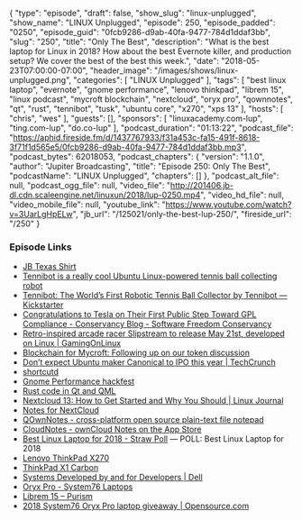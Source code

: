 {
  "type": "episode",
  "draft": false,
  "show_slug": "linux-unplugged",
  "show_name": "LINUX Unplugged",
  "episode": 250,
  "episode_padded": "0250",
  "episode_guid": "0fcb9286-d9ab-40fa-9477-784d1ddaf3bb",
  "slug": "250",
  "title": "Only The Best",
  "description": "What is the best laptop for Linux in 2018? How about the best Evernote killer, and production setup? We cover the best of the best this week.",
  "date": "2018-05-23T07:00:00-07:00",
  "header_image": "/images/shows/linux-unplugged.png",
  "categories": [
    "LINUX Unplugged"
  ],
  "tags": [
    "best linux laptop",
    "evernote",
    "gnome performance",
    "lenovo thinkpad",
    "librem 15",
    "linux podcast",
    "mycroft blockchain",
    "nextcloud",
    "oryx pro",
    "qownnotes",
    "qt",
    "rust",
    "tennibot",
    "tusk",
    "ubuntu core",
    "x270",
    "xps 13"
  ],
  "hosts": [
    "chris",
    "wes"
  ],
  "guests": [],
  "sponsors": [
    "linuxacademy.com-lup",
    "ting.com-lup",
    "do.co-lup"
  ],
  "podcast_duration": "01:13:22",
  "podcast_file": "https://aphid.fireside.fm/d/1437767933/f31a453c-fa15-491f-8618-3f71f1d565e5/0fcb9286-d9ab-40fa-9477-784d1ddaf3bb.mp3",
  "podcast_bytes": 62018053,
  "podcast_chapters": {
    "version": "1.1.0",
    "author": "Jupiter Broadcasting",
    "title": "Episode 250: Only The Best",
    "podcastName": "LINUX Unplugged",
    "chapters": []
  },
  "podcast_alt_file": null,
  "podcast_ogg_file": null,
  "video_file": "http://201406.jb-dl.cdn.scaleengine.net/linuxun/2018/lup-0250.mp4",
  "video_hd_file": null,
  "video_mobile_file": null,
  "youtube_link": "https://www.youtube.com/watch?v=3UarLgHpELw",
  "jb_url": "/125021/only-the-best-lup-250/",
  "fireside_url": "/250"
}


### Episode Links

  * [JB Texas Shirt](https://teespring.com/jbtexas#pid=2&cid=2397&sid=front "JB Texas Shirt")
  * [Tennibot is a really cool Ubuntu Linux-powered tennis ball collecting robot](https://betanews.com/2018/05/20/tennibot-ubuntu-linux-tennis-ball/ "Tennibot is a really cool Ubuntu Linux-powered tennis ball collecting robot")
  * [Tennibot: The World’s First Robotic Tennis Ball Collector by Tennibot — Kickstarter](https://www.kickstarter.com/projects/770435035/tennibot-the-worlds-first-robotic-tennis-ball-coll "Tennibot: The World’s First Robotic Tennis Ball Collector by Tennibot — Kickstarter")
  * [Congratulations to Tesla on Their First Public Step Toward GPL Compliance - Conservancy Blog - Software Freedom Conservancy](https://sfconservancy.org/blog/2018/may/18/tesla-incomplete-ccs/ "Congratulations to Tesla on Their First Public Step Toward GPL Compliance - Conservancy Blog - Software Freedom Conservancy")
  * [Retro-inspired arcade racer Slipstream to release May 21st, developed on Linux | GamingOnLinux](https://www.gamingonlinux.com/articles/retro-inspired-arcade-racer-slipstream-to-release-may-21st-developed-on-linux.11793?module=articles_full&title=retro-inspired-arcade-racer-slipstream-to-release-may-21st-developed-on-linux&aid=11793 "Retro-inspired arcade racer Slipstream to release May 21st, developed on Linux | GamingOnLinux")
  * [Blockchain for Mycroft: Following up on our token discussion](https://mycroft.ai/blog/blockchain-for-mycroft-following-up-on-our-crypto-token-discussion/ "Blockchain for Mycroft: Following up on our token discussion")
  * [Don’t expect Ubuntu maker Canonical to IPO this year | TechCrunch](https://techcrunch.com/2018/05/21/dont-expect-ubuntu-maker-canonical-to-ipo-this-year/ "Don’t expect Ubuntu maker Canonical to IPO this year | TechCrunch")
  * [shortcutd](https://github.com/TiBeN/shortcutd "shortcutd")
  * [Gnome Performance hackfest](https://blogs.gnome.org/carlosg/2018/05/17/performance-hackfest/ "Gnome Performance hackfest")
  * [Rust code in Qt and QML ](https://github.com/KDE/rust-qt-binding-generator "Rust code in Qt and QML ")
  * [Nextcloud 13: How to Get Started and Why You Should | Linux Journal](https://www.linuxjournal.com/content/nextcloud-13-how-get-started-and-why-you-should "Nextcloud 13: How to Get Started and Why You Should | Linux Journal")
  * [Notes for NextCloud](https://apps.nextcloud.com/apps/notes "Notes for NextCloud")
  * [QOwnNotes - cross-platform open source plain-text file notepad](https://www.qownnotes.org/ "QOwnNotes - cross-platform open source plain-text file notepad")
  * [CloudNotes - ownCloud Notes on the App Store](https://itunes.apple.com/us/app/cloudnotes-owncloud-notes/id813973264?mt=8 "CloudNotes - ownCloud Notes on the App Store")
  * [Best Linux Laptop for 2018 - Straw Poll](https://www.strawpoll.me/15748856 "Best Linux Laptop for 2018 - Straw Poll") — POLL: Best Linux Laptop for 2018
  * [ Lenovo ThinkPad X270 ](https://www.amazon.com/Lenovo-ThinkPad-Laptop-i7-6500U-Processor/dp/B072HX3LV7 " Lenovo ThinkPad X270 ")
  * [ThinkPad X1 Carbon](https://www3.lenovo.com/us/en/laptops/thinkpad/thinkpad-x/ThinkPad-X1-Carbon-6th-Gen/p/22TP2TXX16G "ThinkPad X1 Carbon")
  * [Systems Developed by and for Developers | Dell](http://www.dell.com/learn/us/en/555/campaigns/xps-linux-laptop_us "Systems Developed by and for Developers | Dell")
  * [Oryx Pro - System76 Laptops](https://system76.com/laptops/oryx "Oryx Pro - System76 Laptops")
  * [Librem 15 – Purism](https://puri.sm/products/librem-15/ "Librem 15 – Purism")
  * [2018 System76 Oryx Pro laptop giveaway | Opensource.com](https://opensource.com/article/18/5/system76-oryx-pro-laptop-giveaway "2018 System76 Oryx Pro laptop giveaway | Opensource.com")


